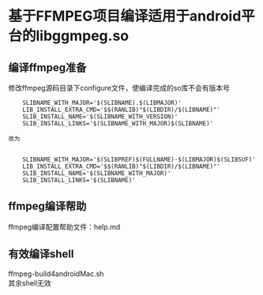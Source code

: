 # 基于FFMPEG项目编译适用于android平台的libggmpeg.so

## 编译ffmpeg准备

修改ffmpeg源码目录下configure文件，使编译完成的so库不会有版本号


        SLIBNAME_WITH_MAJOR='$(SLIBNAME).$(LIBMAJOR)'  
        LIB_INSTALL_EXTRA_CMD='$$(RANLIB)"$(LIBDIR)/$(LIBNAME)"'  
        SLIB_INSTALL_NAME='$(SLIBNAME_WITH_VERSION)'  
        SLIB_INSTALL_LINKS='$(SLIBNAME_WITH_MAJOR)$(SLIBNAME)' 

    改为


        SLIBNAME_WITH_MAJOR='$(SLIBPREF)$(FULLNAME)-$(LIBMAJOR)$(SLIBSUF)'  
        LIB_INSTALL_EXTRA_CMD='$$(RANLIB)"$(LIBDIR)/$(LIBNAME)"'  
        SLIB_INSTALL_NAME='$(SLIBNAME_WITH_MAJOR)'  
        SLIB_INSTALL_LINKS='$(SLIBNAME)' 

## ffmpeg编译帮助
ffmpeg编译配置帮助文件：help.md

## 有效编译shell
ffmpeg-build4androidMac.sh    
其余shell无效


